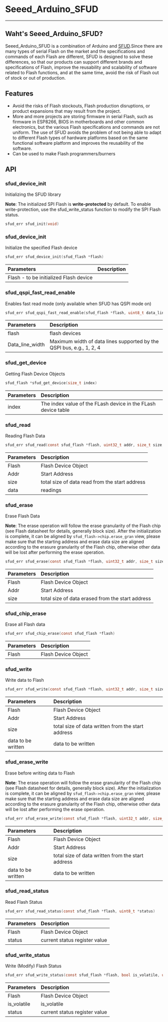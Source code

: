 # Seeed_Arduino_SFUD

---

## Waht's Seeed_Arduino_SFUD?

Seeed_Arduino_SFUD is a combination of Arduino and [SFUD](https://github.com/armink/SFUD).Since there are many types of serial Flash on the market and the specifications and commands of each Flash are different, SFUD is designed to solve these differences, so that our products can support different brands and specifications of Flash, improve the reusability and scalability of software related to Flash functions, and at the same time, avoid the risk of Flash out of stock or out of production.


## Features

- Avoid the risks of Flash stockouts, Flash production disruptions, or product expansions that may result from the project.
- More and more projects are storing firmware in serial Flash, such as firmware in ESP8266, BIOS in motherboards and other common electronics, but the various Flash specifications and commands are not uniform. The use of SFUD avoids the problem of not being able to adapt to different Flash types of hardware platforms based on the same functional software platform and improves the reusability of the software.
- Can be used to make Flash programmers/burners

## API

### sfud_device_init

Initializing the SFUD library


**Note**: The initialized SPI Flash is **write-protected** by default. To enable write-protection, use the sfud_write_status function to modify the SPI Flash status.

```C
sfud_err sfud_init(void)
```

### sfud_device_init

Initialize the specified Flash device

```C
sfud_err sfud_device_init(sfud_flash *flash)
```

|Parameters |Description|
|:--- |:---|
|Flash - to be initialized Flash device|

### sfud_qspi_fast_read_enable

Enables fast read mode (only available when SFUD has QSPI mode on)

```C
sfud_err sfud_qspi_fast_read_enable(sfud_flash *flash, uint8_t data_line_width)
```

| Parameters | Description| 
|:------|:------|
| flash | flash devices | flash|
| Data_line_width | Maximum width of data lines supported by the QSPI bus, e.g., 1, 2, 4 |

### sfud_get_device

Getting Flash Device Objects

```C
sfud_flash *sfud_get_device(size_t index)
```

|Parameters |Description|
|:--- |:---|
|index|The index value of the FLash device in the FLash device table|

### sfud_read

Reading Flash Data

```C
sfud_err sfud_read(const sfud_flash *flash, uint32_t addr, size_t size, uint8_t *data)
```

|Parameters |Description|
|:--- |:---|
|Flash |Flash Device Object|
|Addr | Start Address|
|size | total size of data read from the start address|
|data | readings|

### sfud_erase

Erase Flash Data

**Note**: The erase operation will follow the erase granularity of the Flash chip (see Flash datasheet for details, generally block size). After the initialization is complete, it can be aligned by `sfud_flash->chip.erase_gran` view, please make sure that the starting address and erase data size are aligned according to the erasure granularity of the Flash chip, otherwise other data will be lost after performing the erase operation.

```C
sfud_err sfud_erase(const sfud_flash *flash, uint32_t addr, size_t size)
```

|Parameters |Description|
|:--- |:---|
|Flash |Flash Device Object|
|Addr | Start Address|
|size | total size of data erased from the start address|

### sfud_chip_erase

Erase all Flash data

```C
sfud_err sfud_chip_erase(const sfud_flash *flash)
```

|Parameters |Description|
|:--- |:---|
|Flash |Flash Device Object|

### sfud_write

Write data to Flash

```C
sfud_err sfud_write(const sfud_flash *flash, uint32_t addr, size_t size, const uint8_t *data)
```

|Parameters |Description|
|:--- |:---|
|Flash |Flash Device Object|
|Addr | Start Address|
|size | total size of data written from the start address|
|data to be written | data to be written | data to be written|

### sfud_erase_write

Erase before writing data to Flash

**Note**: The erase operation will follow the erase granularity of the Flash chip (see Flash datasheet for details, generally block size). After the initialization is complete, it can be aligned by `sfud_flash->chip.erase_gran` view, please make sure that the starting address and erase data size are aligned according to the erasure granularity of the Flash chip, otherwise other data will be lost after performing the erase operation.

```C
sfud_err sfud_erase_write(const sfud_flash *flash, uint32_t addr, size_t size, const uint8_t *data)
```

|Parameters |Description|
|:--- |:---|
|Flash |Flash Device Object|
|Addr | Start Address|
|size | total size of data written from the start address|
|data to be written | data to be written | data to be written|


### sfud_read_status

Read Flash Status

```C
sfud_err sfud_read_status(const sfud_flash *flash, uint8_t *status)
```

|Parameters |Description|
|:--- |:---|
|Flash |Flash Device Object|
|status |current status register value|

### sfud_write_status

Write (Modify) Flash Status

```C
sfud_err sfud_write_status(const sfud_flash *flash, bool is_volatile, uint8_t status)
```

|Parameters |Description|
|:--- |:---|
|Flash |Flash Device Object|
is_volatile |is_volatile |is_volatile, true: is_volatile, and will be lost after power failure|
|status |current status register value|
